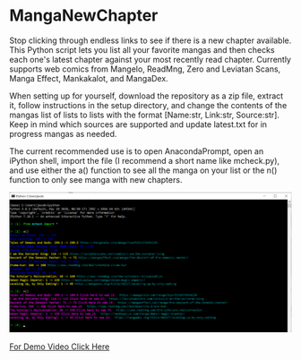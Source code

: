 # MangaNewChapter
Stop clicking through endless links to see if there is a new chapter available. This Python script lets you list all your favorite mangas and then checks each one's latest chapter against your most recently read chapter. Currently supports web comics from Mangelo, ReadMng, Zero and Leviatan Scans, Manga Effect, Mankakalot, and MangaDex.

When setting up for yourself, download the repository as a zip file, extract it, follow instructions in the setup directory, and change the contents of the mangas list of lists to lists with the format \[Name:str, Link:str, Source:str]. Keep in mind which sources are supported and update latest.txt for in progress mangas as needed.

The current recommended use is to open AnacondaPrompt, open an iPython shell, import the file (I recommend a short name like mcheck.py), and use either the a() function to see all the manga on your list or the n() function to only see manga with new chapters.

<img src="mcheck_ex.png"/>

<a href="https://youtu.be/AyZsZzuTAPg/" target="_blank">For Demo Video Click Here</a>

